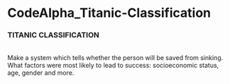 # CodeAlpha_Titanic-Classification

### TITANIC CLASSIFICATION 
<br/>
Make a system which tells whether the person will be saved from sinking. What factors were most likely to lead to success: socioeconomic status, age, gender and more.
